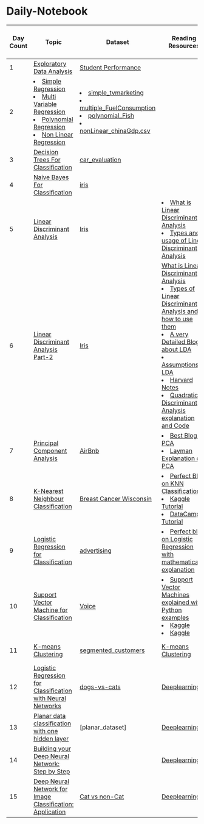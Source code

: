 # Daily-Notebook
|Day Count|Topic                          |Dataset                                                                                                                                                                                                                                                                                                                                                                                                                                                                                                                                                                                                                                                                                                                                                                                                                                                                                                                                                                                                                                                                                                                                                                                                                                                                                                                                                                                                                         |Reading Resources                                                                                                                                                                          |Video Resources                                                                                                                                                                  |Number Of Hours Spent|
|---------|--------------------------------|--------------------------------------------------------------------------------------------------------------------------------------------------------------------------------------------------------------------------------------------------------------------------------------------------------------------------------------------------------------------------------------------------------------------------------------------------------------------------------------------------------------------------------------------------------------------------------------------------------------------------------------------------------------------------------------------------------------------------------------------------------------------------------------------------------------------------------------------------------------------------------------------------------------------------------------------------------------------------------------------------------------------------------------------------------------------------------------------------------------------------------------------------------------------------------------------------------------------------------------------------------------------------------------------------------------------------------------------------------------------------------------------------------------------------------|-------------------------------------------------------------------------------------------------------------------------------------------------------------------------------|-------------------------------------------------------------------------------------------------------------------------------------------------------------------------|---------------------|
|1        |[Exploratory Data Analysis](https://github.com/unKNOWN-G/Daily-Notebook/blob/main/Day-1/Exploratory%20Data%20Analysis.ipynb)|[Student Performance](https://www.kaggle.com/datasets/larsen0966/student-performance-data-set/download)                                                                                                                                                                                                                                                                                                                                                                                                                                                                                                                                                                                                                                                                                                                                                                                                                                                                                                                                                                                                                                                                                                                                                                                                                                                                                                                         |                                                                                                                                                                               |                                                                                                                                                                         |10                   |
|2        |[<li>Simple Regression</li> <li>Multi Variable Regression</li> <li>Polynomial Regression</li><li> Non Linear Regression</li>](https://github.com/unKNOWN-G/Daily-Notebook/blob/main/Day-2/Regression.ipynb)|<li>[simple_tvmarketing](https://github.com/unKNOWN-G/Daily-Notebook/tree/main/Day-2/Dataset/Regression#:~:text=last%20month-,simple_tvmarketing.csv,-Day%2D2%3A%20Regression)</li><li>[multiple_FuelConsumption](https://github.com/unKNOWN-G/Daily-Notebook/tree/main/Day-2/Dataset/Regression#:~:text=multiple_FuelConsumption.csv)</li><li>[polynomial_Fish](https://github.com/unKNOWN-G/Daily-Notebook/tree/main/Day-2/Dataset/Regression#:~:text=last%20month-,polynomial_Fish.csv,-Day%2D2%3A%20Regression)</li><li>[nonLinear_chinaGdp.csv](https://github.com/unKNOWN-G/Daily-Notebook/tree/main/Day-2/Dataset/Regression#:~:text=nonLinear_chinaGdp.csv)</li>                                                                                                                                                                                                                                                                                                                                                                                                                                                                                                                                                                                                                                                                                                                                             |                                                                                                                                                                               |                                                                                                                                                                         |3                    |
|3        |[Decision Trees For Classification](https://github.com/unKNOWN-G/Daily-Notebook/blob/main/Day-3/Decision%20Tree%20Classification.ipynb)|[car_evaluation](https://github.com/unKNOWN-G/Daily-Notebook/tree/main/Day-3/Dataset/Classification#:~:text=decision_car_evaluation.csv)                                                                                                                                                                                                                                                                                                                                                                                                                                                                                                                                                                                                                                                                                                                                                                                                                                                                                                                                                                                                                                                                                                                                                                                                                                                                                        |                                                                                                                                                                               |                                                                                                                                                                         |3                    |
|4        |[Naive Bayes For Classification](https://github.com/unKNOWN-G/Daily-Notebook/blob/main/Day-4/Naive%20Bayes%20Classifier.ipynb)|[iris](https://github.com/unKNOWN-G/Daily-Notebook/blob/main/Day-4/Dataset/Classification/Iris.csv)                                                                                                                                                                                                                                                                                                                                                                                                                                                                                                                                                                                                                                                                                                                                                                                                                                                                                                                                                                                                                                                                                                                                                                                                                                                                                                                               |                                                                                                                                                                               |                                                                                                                                                                         |3                    |
|5        |[Linear Discriminant Analysis](https://github.com/unKNOWN-G/Daily-Notebook/blob/main/Day-5/Linear%20Discriminant%20Analysis%20(LDA)%20%20Part-1.ipynb)|[Iris](https://github.com/unKNOWN-G/Daily-Notebook/blob/main/Day-5/Dataset/Classification/Iris.csv)                                                                                                                                                                                                                                                                                                                                                                                                                                                                                                                                                                                                                                                                                                                                                                                                                                                                                                                                                                                                                                                                                                                                                                                                                                                                                                                             |<li> [What is Linear Discriminant Analysis](https://www.geeksforgeeks.org/ml-linear-discriminant-analysis/) </li> <li> [Types and usage of Linear Discriminant Analysis](https://towardsdatascience.com/linear-discriminant-analysis-explained-f88be6c1e00b#:~:text=Linear%20and%20quadratic%20discriminant%20analysis) </li>|                                                                                                                                                                         |3                    |
|6        |[Linear Discriminant Analysis Part-2](https://github.com/unKNOWN-G/Daily-Notebook/blob/main/Day-6/Linear%20Discriminant%20Analysis%20(LDA)%20%20Part-2.ipynb)|[Iris](https://github.com/unKNOWN-G/Daily-Notebook/blob/main/Day-6/Dataset/Classification/Iris.csv)                                                                                                                                                                                                                                                                                                                                                                                                                                                                                                                                                                                                                                                                                                                                                                                                                                                                                                                                                                                                                                                                                                                                                                                                                                                                                                                             |[What is Linear Discriminant Analysis](https://www.geeksforgeeks.org/ml-linear-discriminant-analysis/) <li> [Types of Linear Discriminant Analysis and how to use them](https://towardsdatascience.com/linear-discriminant-analysis-explained-f88be6c1e00b#:~:text=Linear%20and%20quadratic%20discriminant%20analysis) </li> <li> [A very Detailed Blog about LDA](https://www.knowledgehut.com/blog/data-science/linear-discriminant-analysis-for-machine-learning) </li> <li> [Assumptions of LDA](https://www.knowledgehut.com/blog/data-science/linear-discriminant-analysis-for-machine-learning#:~:text=The%20assumptions%20made,the%20same%20variance.) </li> <li> [Harvard Notes](https://harvard-iacs.github.io/2018-CS109A/lectures/lecture-14/presentation/lecture14_discriminant_analysis.pdf) </li> <li> [Quadratic Discriminant Analysis explanation and Code](https://towardsdatascience.com/quadratic-discriminant-analysis-ae55d8a8148a) </li> |[Linear Discriminant Analysis](https://www.youtube.com/watch?v=azXCzI57Yfc)                                                                                               |2                    |
|7        |[Principal Component Analysis](https://github.com/unKNOWN-G/Daily-Notebook/blob/main/Day-7/Principal%20Component%20Analysis%20(PCA).ipynb)|[AirBnb](https://github.com/unKNOWN-G/Daily-Notebook/blob/main/Day-7/Dataset/Dimension_Reduction/airbnb.csv)                                                                                                                                                                                                                                                                                                                                                                                                                                                                                                                                                                                                                                                                                                                                                                                                                                                                                                                                                                                                                                                                                                                                                                                                                                                                                                                    |<li> [Best Blog on PCA](https://towardsdatascience.com/a-one-stop-shop-for-principal-component-analysis-5582fb7e0a9c) </li> <li> [Layman Explanation of PCA](https://stats.stackexchange.com/questions/2691/making-sense-of-principal-component-analysis-eigenvectors-eigenvalues) </li>|[What is PCA](https://www.youtube.com/watch?v=FgakZw6K1QQ)                                                                                                               |2                    |
|8        |[K-Nearest Neighbour Classification](https://github.com/unKNOWN-G/Daily-Notebook/blob/main/Day-8/KNN%20Classification.ipynb)|[Breast Cancer Wisconsin](https://github.com/unKNOWN-G/Daily-Notebook/blob/main/Day-8/Dataset/Classification/breastCancerWisconsin.csv)                                                                                                                                                                                                                                                                                                                                                                                                                                                                                                                                                                                                                                                                                                                                                                                                                                                                                                                                                                                                                                                                                                                                                                                                                                                                                         |<li> [Perfect Blog on KNN Classification](https://towardsdatascience.com/getting-acquainted-with-k-nearest-neighbors-ba0a9ecf354f) </li> <li> [Kaggle Tutorial](https://www.kaggle.com/code/prashant111/knn-classifier-tutorial/notebook) </li> <li> [DataCamp Tutorial](https://www.datacamp.com/tutorial/k-nearest-neighbor-classification-scikit-learn) </li>|[What is KNN Classification](https://www.youtube.com/watch?v=HVXime0nQeI)                                                                                                |2                    |
|9        |[Logistic Regression for Classification](https://github.com/unKNOWN-G/Daily-Notebook/blob/main/Day-9/Logistic%20Regression.ipynb)|[advertising](https://github.com/unKNOWN-G/Daily-Notebook/blob/main/Day-9/Dataset/Classification/advertising.csv)                                                                                                                                                                                                                                                                                                                                                                                                                                                                                                                                                                                                                                                                                                                                                                                                                                                                                                                                                                                                                                                                                                                                                                                                                                                                                                               |<li> [Perfect blog on Logistic Regression with mathematical explanation](https://towardsdatascience.com/logistic-regression-detailed-overview-46c4da4303bc) </li>                     |[What is Logistic Regression](https://www.youtube.com/watch?v=vN5cNN2-HWE)                                                                                               |2                    |
|10       |[Support Vector Machine for Classification](https://github.com/unKNOWN-G/Daily-Notebook/blob/main/Day-10/Support%20Vector%20Classifier%20(SVM).ipynb)|[Voice](https://github.com/unKNOWN-G/Daily-Notebook/blob/main/Day-10/Dataset/Classification/voice.csv)                                                                                                                                                                                                                                                                                                                                                                                                                                                                                                                                                                                                                                                                                                                                                                                                                                                                                                                                                                                                                                                                                                                                                                                                                                                                                                                          |<li> [Support Vector Machines explained with Python examples](https://towardsdatascience.com/support-vector-machines-explained-with-python-examples-cb65e8172c85) </li> <li> [Kaggle](https://www.kaggle.com/code/prashant111/svm-classifier-tutorial/notebook) </li> <li> [Kaggle](https://www.kaggle.com/code/nirajvermafcb/support-vector-machine-detail-analysis)|<li> [Part-1](https://www.youtube.com/watch?v=efR1C6CvhmE) </li> <li> [Part-2](https://www.youtube.com/watch?v=Toet3EiSFcM) </li> <li> [Part-3](https://www.youtube.com/watch?v=Qc5IyLW_hns) </li>|2                    |
|11       |[K-means Clustering](https://github.com/unKNOWN-G/Daily-Notebook/blob/main/Day-11/K-means%20Clustering.ipynb)|[segmented_customers](https://github.com/unKNOWN-G/Daily-Notebook/blob/main/Day-11/Dataset/Clustering/segmented_customers.csv)                                                                                                                                                                                                                                                                                                                                                                                                                                                                                                                                                                                                                                                                                                                                                                                                                                                                                                                                                                                                                                                                                                                                                                                                                                                                                                  |[K-means Clustering]( https://statquest.gumroad.com/l/wvtmc)                                                                                                                   |[StatQuest: K-means clustering](https://youtu.be/4b5d3muPQmA)                                                                                                            |2                    |
|12       |[Logistic Regression for Classification with Neural Networks](https://github.com/unKNOWN-G/Daily-Notebook/blob/main/Day-12/Logistic%20Regression%20with%20a%20Neural%20Network%20Mindset.ipynb)|[dogs-vs-cats](https://www.kaggle.com/competitions/dogs-vs-cats/data#:~:text=get_app-,Download,-All)                                                                                                                                                                                                                                                                                                                                                                                                                                                                                                                                                                                                                                                                                                                                                                                                                                                                                                                                                                                                                                                                                                                                                                                                                                                                                                                            |[Deeplearning.ai](https://community.deeplearning.ai/t/dls-course-1-lecture-notes/11862)                                                                                        |[Coursera](https://in.coursera.org/learn/neural-networks-deep-learning/)                                                                                                 |2                    |
|13       |[Planar data classification with one hidden layer](https://github.com/unKNOWN-G/Daily-Notebook/blob/main/Day-13/Planar_data_classification_with_one_hidden_layer.ipynb)|[planar_dataset]                                                                                                                                                                                                                                                                                                                                                                                                                                                                                                                                                                                                                                                                                                                                                                                                                                                                                                                                                                                                                                                                                                                                                                                                                                                                                                                                                                                                                |[Deeplearning.ai](https://community.deeplearning.ai/uploads/short-url/oX89NdmWTEbvVGhuLmkRUtIQ00y.pdf)                                                                         |[Coursera](https://in.coursera.org/learn/neural-networks-deep-learning/)                                                                                                 |2                    |
|14       |[Building your Deep Neural Network: Step by Step](https://github.com/unKNOWN-G/Daily-Notebook/blob/main/Day-14/Building_your_Deep_Neural_Network_Step_by_Step.ipynb)|                                                                                                                                                                                                                                                                                                                                                                                                                                                                                                                                                                                                                                                                                                                                                                                                                                                                                                                                                                                                                                                                                                                                                                                                                                                                                                                                                                                                                                |[Deeplearning.ai](https://community.deeplearning.ai/uploads/short-url/89tSibHAcuXwW3ZFBpsnt6Yyquh.pdf)                                                                         |[Coursera](https://in.coursera.org/learn/neural-networks-deep-learning/)                                                                                                 |2                    |
|15       |[Deep Neural Network for Image Classification: Application](https://github.com/unKNOWN-G/Daily-Notebook/blob/main/Day-15/Deep%20Neural%20Network%20-%20Application.ipynb)|[Cat vs non-Cat](https://www.kaggle.com/code/mruanova/04-deep-neural-network-application-cat-vs-non-cat/data#:~:text=Notebook-,Data,-Logs)                                                                                                                                                                                                                                                                                                                                                                                                                                                                                                                                                                                                                                                                                                                                                                                                                                                                                                                                                                                                                                                                                                                                                                                                                                                                                      |[Deeplearning.ai](https://community.deeplearning.ai/t/dls-course-1-lecture-notes/11862)                                                                                        |[Coursera](https://in.coursera.org/learn/neural-networks-deep-learning/)                                                                                                 |1                    |
